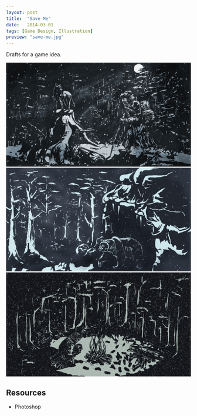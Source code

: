 ```yaml
---
layout: post
title:  "Save Me"
date:   2014-03-01
tags: [Game Design, Illustration]
preview: "save-me.jpg"
---
```


Drafts for a game idea.

![Save Me](/img/posts/media/save-me/SaveMe1.png)
![Save Me](/img/posts/media/save-me/SaveMe2.png)
![Save Me](/img/posts/media/save-me/SaveMe3.png)

## Resources
- Photoshop

